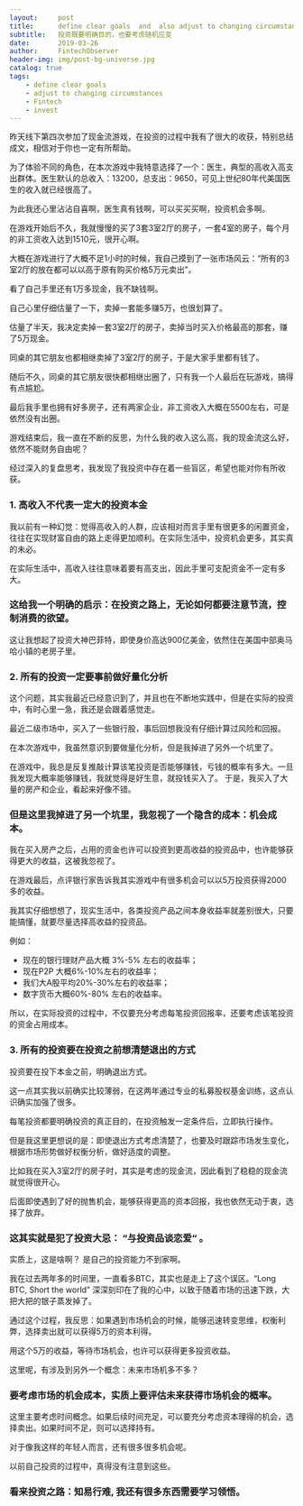 ```yaml
---
layout:     post
title:      define clear goals  and  also adjust to changing circumstances in investment
subtitle:   投资既要明确目的，也要考虑随机应变
date:       2019-03-26
author:     FintechObserver
header-img: img/post-bg-universe.jpg
catalog: true
tags:
    - define clear goals
    - adjust to changing circumstances
    - Fintech
    - invest
---
```

昨天线下第四次参加了现金流游戏，在投资的过程中我有了很大的收获，特别总结成文，相信对于你也一定有所帮助。

为了体验不同的角色，在本次游戏中我特意选择了一个：医生，典型的高收入高支出群体。医生默认的总收入：13200，总支出：9650，可见上世纪80年代美国医生的收入就已经很高了。

为此我还心里沾沾自喜啊，医生真有钱啊，可以买买买啊，投资机会多啊。

在游戏开始后不久，我就慢慢的买了3套3室2厅的房子，一套4室的房子，每个月的非工资收入达到1510元，很开心啊。

大概在游戏进行了大概不足1小时的时候，我自己摸到了一张市场风云：“所有的3室2厅的放在都可以以高于原有购买价格5万元卖出”。

看了自己手里还有1万多现金，我不缺钱啊。

自己心里仔细估量了一下，卖掉一套能多赚5万，也很划算了。

估量了半天，我决定卖掉一套3室2厅的房子，卖掉当时买入价格最高的那套，赚了5万现金。

同桌的其它朋友也都相继卖掉了3室2厅的房子，于是大家手里都有钱了。

随后不久，同桌的其它朋友很快都相继出圈了，只有我一个人最后在玩游戏，搞得有点尴尬。

最后我手里也拥有好多房子，还有两家企业，非工资收入大概在5500左右，可是依然没有出圈。

游戏结束后，我一直在不断的反思，为什么我的收入这么高，我的现金流这么好，依然不能财务自由呢？

经过深入的复盘思考，我发现了我投资中存在着一些盲区，希望也能对你有所收获。

### 1. 高收入不代表一定大的投资本金

我以前有一种幻觉：觉得高收入的人群，应该相对而言手里有很更多的闲置资金，往往在实现财富自由的路上走得更加顺利。在实际生活中，投资机会更多，其实真的未必。

在实际生活中，高收入往往意味着要有高支出，因此手里可支配资金不一定有多大。

### 这给我一个明确的启示：在投资之路上，无论如何都要注意节流，控制消费的欲望。

这让我想起了投资大神巴菲特，即使身价高达900亿美金，依然住在美国中部奥马哈小镇的老房子里。

### 2. 所有的投资一定要事前做好量化分析

这个问题，其实我最近已经意识到了，并且也在不断地实践中，但是在实际的投资中，有时心里一急，我还是会跟着感觉走。

最近二级市场中，买入了一些银行股，事后回想我没有仔细计算过风险和回报。

在本次游戏中，我虽然意识到要做量化分析，但是我掉进了另外一个坑里了。

在游戏中，我总是反复推敲计算该笔投资是否能够赚钱，亏钱的概率有多大。一旦我发现大概率能够赚钱，我就觉得是好生意，就投钱买入了。
于是，我买入了大量的房产和企业，看起来好像不错。

### 但是这里我掉进了另一个坑里，我忽视了一个隐含的成本：机会成本。

我在买入房产之后，占用的资金也许可以投资到更高收益的投资品中，也许能够获得更大的收益，这被我忽视了。

在游戏最后，点评银行家告诉我其实游戏中有很多机会可以以5万投资获得2000多的收益。

我其实仔细想想了，现实生活中，各类投资产品之间本身收益率就差别很大，只要能搞懂，就要尽量选择高收益的投资品。

例如：
- 现在的银行理财产品大概 3%-5% 左右的收益率；
- 现在P2P 大概6%-10%左右的收益率；
- 我们大A股平均20%-30%左右的收益率；
- 数字货币大概60%-80% 左右的收益率。

所以，在实际投资的过程中，不仅要充分考虑每笔投资回报率，还要考虑该笔投资的资金占用成本。


### 3. 所有的投资要在投资之前想清楚退出的方式

投资要在投下本金之前，明确退出方式。

这一点其实我以前确实比较薄弱，在这两年通过专业的私募股权基金训练，这点认识确实加强了很多。

每笔投资都要明确投资的真正目的，在投资触发一定条件后，立即执行操作。

但是我这里更想说的是：即使退出方式考虑清楚了，也要及时跟踪市场发生变化，根据市场形势做好权衡分析，做好适度的调整。

比如我在买入3室2厅的房子时，其实是考虑的现金流，因此看到了稳稳的现金流就觉得很开心。

后面即使遇到了好的抛售机会，能够获得更高的资本回报，我也依然无动于衷，选择了放弃。

### 这其实就是犯了投资大忌： “与投资品谈恋爱“ 。

实质上，这是啥啊？ 是自己的投资能力不到家啊。

我在过去两年多的时间里，一直看多BTC，其实也是走上了这个误区。“Long BTC, Short the world” 深深刻印在了我的心中，以致于随着市场的迅速下跌，大把大把的银子蒸发掉了。

通过这个过程，我反思：如果遇到市场机会的时候，能够迅速转变思维，权衡利弊，选择卖出就可以获得5万的资本利得。

用这个5万的收益，等待市场机会，也许可以获得更多投资收益。

这里呢，有涉及到另外一个概念：未来市场机多不多？

### 要考虑市场的机会成本，实质上要评估未来获得市场机会的概率。

这里主要考虑时间概念。如果后续时间充足，可以要充分考虑资本理得的机会，选择卖出。如果时间不足，则可以选择持有。

对于像我这样的年轻人而言，还有很多很多机会呢。

以前自己投资的过程中，真得没有注意到这些。

### 看来投资之路：知易行难, 我还有很多东西需要学习领悟。
